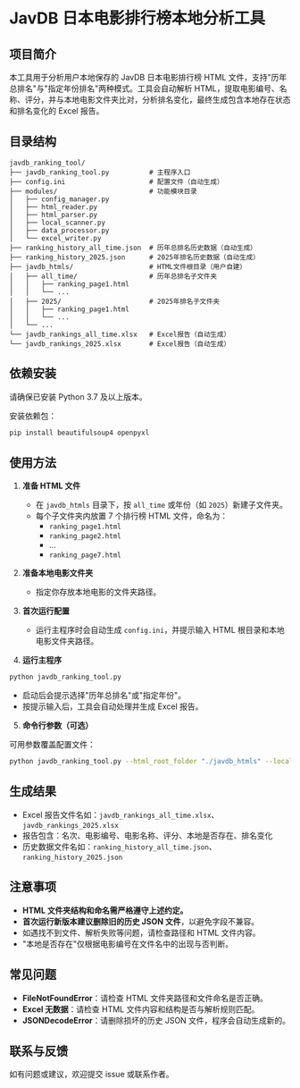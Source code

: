 # JavDB 日本电影排行榜本地分析工具

## 项目简介

本工具用于分析用户本地保存的 JavDB 日本电影排行榜 HTML 文件，支持"历年总排名"与"指定年份排名"两种模式。工具会自动解析 HTML，提取电影编号、名称、评分，并与本地电影文件夹比对，分析排名变化，最终生成包含本地存在状态和排名变化的 Excel 报告。

## 目录结构

```
javdb_ranking_tool/
├── javdb_ranking_tool.py          # 主程序入口
├── config.ini                     # 配置文件（自动生成）
├── modules/                       # 功能模块目录
│   ├── config_manager.py
│   ├── html_reader.py
│   ├── html_parser.py
│   ├── local_scanner.py
│   ├── data_processor.py
│   └── excel_writer.py
├── ranking_history_all_time.json  # 历年总排名历史数据（自动生成）
├── ranking_history_2025.json      # 2025年排名历史数据（自动生成）
├── javdb_htmls/                   # HTML文件根目录（用户自建）
│   ├── all_time/                  # 历年总排名子文件夹
│   │   ├── ranking_page1.html
│   │   └── ...
│   ├── 2025/                      # 2025年排名子文件夹
│   │   ├── ranking_page1.html
│   │   └── ...
│   └── ...
└── javdb_rankings_all_time.xlsx   # Excel报告（自动生成）
└── javdb_rankings_2025.xlsx       # Excel报告（自动生成）
```

## 依赖安装

请确保已安装 Python 3.7 及以上版本。

安装依赖包：

```bash
pip install beautifulsoup4 openpyxl
```

## 使用方法

1. **准备 HTML 文件**
   - 在 `javdb_htmls` 目录下，按 `all_time` 或年份（如 `2025`）新建子文件夹。
   - 每个子文件夹内放置 7 个排行榜 HTML 文件，命名为：
     - `ranking_page1.html`
     - `ranking_page2.html`
     - ...
     - `ranking_page7.html`

2. **准备本地电影文件夹**
   - 指定你存放本地电影的文件夹路径。

3. **首次运行配置**
   - 运行主程序时会自动生成 `config.ini`，并提示输入 HTML 根目录和本地电影文件夹路径。

4. **运行主程序**

```bash
python javdb_ranking_tool.py
```

- 启动后会提示选择"历年总排名"或"指定年份"。
- 按提示输入后，工具会自动处理并生成 Excel 报告。

5. **命令行参数（可选）**

可用参数覆盖配置文件：

```bash
python javdb_ranking_tool.py --html_root_folder "./javdb_htmls" --local_movie_folder "/path/to/movies"
```

## 生成结果

- Excel 报告文件名如：`javdb_rankings_all_time.xlsx`、`javdb_rankings_2025.xlsx`
- 报告包含：名次、电影编号、电影名称、评分、本地是否存在、排名变化
- 历史数据文件名如：`ranking_history_all_time.json`、`ranking_history_2025.json`

## 注意事项

- **HTML 文件夹结构和命名需严格遵守上述约定。**
- **首次运行新版本建议删除旧的历史 JSON 文件**，以避免字段不兼容。
- 如遇找不到文件、解析失败等问题，请检查路径和 HTML 文件内容。
- "本地是否存在"仅根据电影编号在文件名中的出现与否判断。

## 常见问题

- **FileNotFoundError**：请检查 HTML 文件夹路径和文件命名是否正确。
- **Excel 无数据**：请检查 HTML 文件内容和结构是否与解析规则匹配。
- **JSONDecodeError**：请删除损坏的历史 JSON 文件，程序会自动生成新的。

## 联系与反馈

如有问题或建议，欢迎提交 issue 或联系作者。 